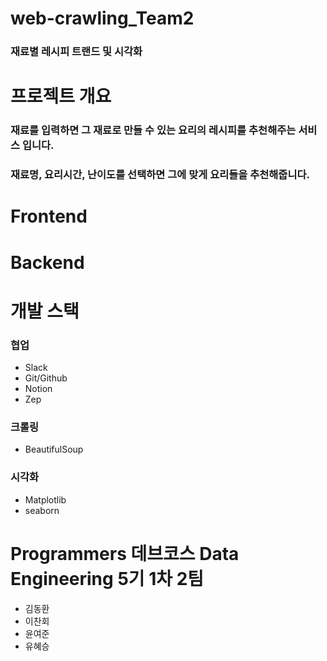 # web-crawling_Team2
### 재료별 레시피 트랜드 및 시각화

# 프로젝트 개요
### 재료를 입력하면 그 재료로 만들 수 있는 요리의 레시피를 추천해주는 서비스 입니다.
### 재료명, 요리시간, 난이도를 선택하면 그에 맞게 요리들을 추천해줍니다.

# Frontend

# Backend

# 개발 스택
### 협업
+ Slack
+ Git/Github
+ Notion
+ Zep

### 크롤링
+ BeautifulSoup

### 시각화
+ Matplotlib
+ seaborn

# Programmers 데브코스 Data Engineering 5기 1차 2팀
+ 김동환
+ 이찬회
+ 윤여준
+ 유혜승
